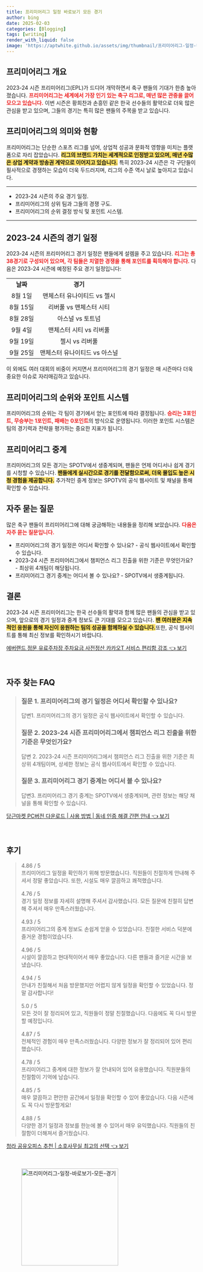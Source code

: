```yaml
---
title: 프리미어리그 일정 바로보기 모든 경기
author: bing
date: 2025-02-03
categories: [Blogging]
tags: [writing]
render_with_liquid: false
image: 'https://aptwhite.github.io/assets/img/thumbnail/프리미어리그-일정-바로보기-모든-경기.webp'
---
```



<h2 id='프리미어리그_개요'>프리미어리그 개요</h2>

<p>2023-24 시즌 프리미어리그(EPL)가 드디어 개막하면서 축구 팬들의 기대가 한층 높아졌습니다. <b><span style="color: #ee2323;">프리미어리그는 세계에서 가장 인기 있는 축구 리그로, 매년 많은 관중을 끌어모으고 있습니다.</span></b> 이번 시즌은 황희찬과 손흥민 같은 한국 선수들의 활약으로 더욱 많은 관심을 받고 있으며, 그들의 경기는 특히 많은 팬들의 주목을 받고 있습니다.</p>

<h2 id='프리미어리그_의미_및_현황'>프리미어리그의 의미와 현황</h2>

<p>프리미어리그는 단순한 스포츠 리그를 넘어, 상업적 성공과 문화적 영향을 미치는 플랫폼으로 자리 잡았습니다. <b><span style="background-color: #ffe066;">리그의 브랜드 가치는 세계적으로 인정받고 있으며, 매년 수많은 상업 계약과 방송권 계약으로 이어지고 있습니다.</span></b> 특히 2023-24 시즌은 각 구단들이 필사적으로 경쟁하는 모습이 더욱 두드러지며, 리그의 수준 역시 날로 높아지고 있습니다.</p>

<hr />

<ul>
    <li>2023-24 시즌의 주요 경기 일정.</li>
    <li>프리미어리그의 상위 팀과 그들의 경쟁 구도.</li>
    <li>프리미어리그의 순위 결정 방식 및 포인트 시스템.</li>
</ul>

<hr />

<h2 id='프리미어리그_경기일정'>2023-24 시즌의 경기 일정</h2>

<p>2023-24 시즌의 프리미어리그 경기 일정은 팬들에게 설렘을 주고 있습니다. <b><span style="color: #ee2323;">리그는 총 38경기로 구성되어 있으며, 각 팀들은 치열한 경쟁을 통해 포인트를 획득해야 합니다.</span></b> 다음은 2023-24 시즌에 예정된 주요 경기 일정입니다:</p>

<table>
    <tr>
        <td style="text-align: center; height: 17px;"><b>날짜</b></td>
        <td style="text-align: center; height: 17px;"><b>경기</b></td>
    </tr>
    <tr>
        <td style="text-align: center; height: 17px;">8월 1일</td>
        <td style="text-align: center; height: 17px;">맨체스터 유나이티드 vs 첼시</td>
    </tr>
    <tr>
        <td style="text-align: center; height: 17px;">8월 15일</td>
        <td style="text-align: center; height: 17px;">리버풀 vs 맨체스터 시티</td>
    </tr>
    <tr>
        <td style="text-align: center; height: 17px;">8월 28일</td>
        <td style="text-align: center; height: 17px;">아스널 vs 토트넘</td>
    </tr>
    <tr>
        <td style="text-align: center; height: 17px;">9월 4일</td>
        <td style="text-align: center; height: 17px;">맨체스터 시티 vs 리버풀</td>
    </tr>
    <tr>
        <td style="text-align: center; height: 17px;">9월 19일</td>
        <td style="text-align: center; height: 17px;">첼시 vs 리버풀</td>
    </tr>
    <tr>
        <td style="text-align: center; height: 17px;">9월 25일</td>
        <td style="text-align: center; height: 17px;">맨체스터 유나이티드 vs 아스널</td>
    </tr>
</table>

<p>이 외에도 여러 대회의 비중이 커지면서 프리미어리그의 경기 일정은 매 시즌마다 더욱 중요한 이슈로 자리매김하고 있습니다.</p>

<h2 id='프리미어리그의_순위_및_포인트_시스템'>프리미어리그의 순위와 포인트 시스템</h2>

<p>프리미어리그의 순위는 각 팀이 경기에서 얻는 포인트에 따라 결정됩니다. <b><span style="color: #ee2323;">승리는 3포인트, 무승부는 1포인트, 패배는 0포인트</span></b>의 방식으로 운영됩니다. 이러한 포인트 시스템은 팀의 경기력과 전략을 평가하는 중요한 지표가 됩니다.</p>

<h2 id='프리미어리그_중계'>프리미어리그 중계</h2>

<p>프리미어리그의 모든 경기는 SPOTV에서 생중계되며, 팬들은 언제 어디서나 쉽게 경기를 시청할 수 있습니다. <b><span style="background-color: #ffe066;">팬들에게 실시간으로 경기를 전달함으로써, 더욱 몰입도 높은 시청 경험을 제공합니다.</span></b> 추가적인 중계 정보는 SPOTV의 공식 웹사이트 및 채널을 통해 확인할 수 있습니다.</p>

<h2 id='자주_묻는_질문'>자주 묻는 질문</h2>

<p>많은 축구 팬들이 프리미어리그에 대해 궁금해하는 내용들을 정리해 보았습니다. <b><span style="color: #ee2323;">다음은 자주 묻는 질문입니다.</span></b></p>

<ul>
    <li>프리미어리그의 경기 일정은 어디서 확인할 수 있나요? - 공식 웹사이트에서 확인할 수 있습니다.</li>
    <li>2023-24 시즌 프리미어리그에서 챔피언스 리그 진출을 위한 기준은 무엇인가요? - 최상위 4개팀이 해당됩니다.</li>
    <li>프리미어리그 경기 중계는 어디서 볼 수 있나요? - SPOTV에서 생중계됩니다.</li>
</ul>

<h2 id='결론'>결론</h2>

<p>2023-24 시즌 프리미어리그는 한국 선수들의 활약과 함께 많은 팬들의 관심을 받고 있으며, 앞으로의 경기 일정과 중계 정보도 큰 기대를 모으고 있습니다. <b><span style="background-color: #ffe066;">팬 여러분은 지속적인 응원을 통해 자신이 응원하는 팀의 성공을 함께하실 수 있습니다.</span></b>또한, 공식 웹사이트를 통해 최신 정보를 확인하시기 바랍니다.</p>


<p><a class="click-button" title="에버랜드 정문 유료주차장 주차요금 사전정산 카카오T 서비스 편리함 강조" href="https://aptwhite.github.io/posts/%EC%97%90%EB%B2%84%EB%9E%9C%EB%93%9C-%EC%A0%95%EB%AC%B8-%EC%9C%A0%EB%A3%8C%EC%A3%BC%EC%B0%A8%EC%9E%A5-%EC%A3%BC%EC%B0%A8%EC%9A%94%EA%B8%88-%EC%82%AC%EC%A0%84%EC%A0%95%EC%82%B0-%EC%B9%B4%EC%B9%B4%EC%98%A4T-%EC%84%9C%EB%B9%84%EC%8A%A4-%ED%8E%B8%EB%A6%AC%ED%95%A8-%EA%B0%95%EC%A1%B0/" rel="dofollow">에버랜드 정문 유료주차장 주차요금 사전정산 카카오T 서비스 편리함 강조 👈 보기</a></p><br>
<h2 id='자주_찾는_FAQ'>자주 찾는 FAQ</h2>
<div itemscope="" itemtype="https://schema.org/FAQPage"> 
<blockquote> 
<div itemscope="" itemprop="mainEntity" itemtype="https://schema.org/Question"> 
<h3 itemprop="name">질문 1. 프리미어리그의 경기 일정은 어디서 확인할 수 있나요?</h3> 
<div itemscope="" itemprop="acceptedAnswer" itemtype="https://schema.org/Answer"> 
<span itemprop="text"> 
<p>답변1. 프리미어리그의 경기 일정은 공식 웹사이트에서 확인할 수 있습니다.</p> 
</span> 
</div> 
</div> 
<div itemscope="" itemprop="mainEntity" itemtype="https://schema.org/Question"> 
<h3 itemprop="name">질문 2. 2023-24 시즌 프리미어리그에서 챔피언스 리그 진출을 위한 기준은 무엇인가요?</h3> 
<div itemscope="" itemprop="acceptedAnswer" itemtype="https://schema.org/Answer"> 
<span itemprop="text"> 
<p>답변 2. 2023-24 시즌 프리미어리그에서 챔피언스 리그 진출을 위한 기준은 최상위 4개팀이며, 상세한 정보는 공식 웹사이트에서 확인할 수 있습니다.</p> 
</span> 
</div> 
</div> 
<div itemscope="" itemprop="mainEntity" itemtype="https://schema.org/Question"> 
<h3 itemprop="name">질문 3. 프리미어리그 경기 중계는 어디서 볼 수 있나요?</h3> 
<div itemscope="" itemprop="acceptedAnswer" itemtype="https://schema.org/Answer"> 
<span itemprop="text"> 
<p>답변3. 프리미어리그 경기 중계는 SPOTV에서 생중계되며, 관련 정보는 해당 채널을 통해 확인할 수 있습니다.</p> 
</span> 
</div> 
</div> 
</blockquote> 
</div>
<p><a class="click-button" title="당근마켓 PC버전 다운로드 | 사용 방법 | 동네 인증 해결 간편 안내" href="https://aptwhite.github.io/posts/%EB%8B%B9%EA%B7%BC%EB%A7%88%EC%BC%93-PC%EB%B2%84%EC%A0%84-%EB%8B%A4%EC%9A%B4%EB%A1%9C%EB%93%9C-%EC%82%AC%EC%9A%A9-%EB%B0%A9%EB%B2%95-%EB%8F%99%EB%84%A4-%EC%9D%B8%EC%A6%9D-%ED%95%B4%EA%B2%B0-%EA%B0%84%ED%8E%B8-%EC%95%88%EB%82%B4/" rel="dofollow">당근마켓 PC버전 다운로드 | 사용 방법 | 동네 인증 해결 간편 안내 👈 보기</a></p><br>
<h2 id='후기'>후기</h2>
<div itemscope itemtype="https://schema.org/Product">
  <blockquote>
  <div itemprop="review" itemscope itemtype="https://schema.org/Review">
      <div itemprop="reviewRating" itemscope itemtype="https://schema.org/Rating"> <span itemprop="ratingValue">4.86</span> / <span itemprop="bestRating">5</span> </div>
      <span itemprop="reviewBody">프리미어리그 일정을 확인하기 위해 방문했습니다. 직원들이 친절하게 안내해 주셔서 정말 좋았습니다. 또한, 시설도 매우 깔끔하고 쾌적했습니다.</span>
  </div>
  <br>
  <div itemprop="review" itemscope itemtype="https://schema.org/Review">
      <div itemprop="reviewRating" itemscope itemtype="https://schema.org/Rating"> <span itemprop="ratingValue">4.76</span> / <span itemprop="bestRating">5</span> </div>
      <span itemprop="reviewBody">경기 일정 정보를 자세히 설명해 주셔서 감사했습니다. 모든 질문에 친절히 답변해 주셔서 매우 만족스러웠습니다.</span>
  </div>
  <br>
  <div itemprop="review" itemscope itemtype="https://schema.org/Review">
      <div itemprop="reviewRating" itemscope itemtype="https://schema.org/Rating"> <span itemprop="ratingValue">4.93</span> / <span itemprop="bestRating">5</span> </div>
      <span itemprop="reviewBody">프리미어리그의 중계 정보도 손쉽게 얻을 수 있었습니다. 친절한 서비스 덕분에 즐거운 경험이었습니다.</span>
  </div>
  <br>
  <div itemprop="review" itemscope itemtype="https://schema.org/Review">
      <div itemprop="reviewRating" itemscope itemtype="https://schema.org/Rating"> <span itemprop="ratingValue">4.96</span> / <span itemprop="bestRating">5</span> </div>
      <span itemprop="reviewBody">시설이 깔끔하고 현대적이어서 매우 좋았습니다. 다른 팬들과 즐거운 시간을 보냈습니다.</span>
  </div>
  <br>
  <div itemprop="review" itemscope itemtype="https://schema.org/Review">
      <div itemprop="reviewRating" itemscope itemtype="https://schema.org/Rating"> <span itemprop="ratingValue">4.94</span> / <span itemprop="bestRating">5</span> </div>
      <span itemprop="reviewBody">안내가 친절해서 처음 방문했지만 어렵지 않게 일정을 확인할 수 있었습니다. 정말 감사합니다!</span>
  </div>
  <br>
  <div itemprop="review" itemscope itemtype="https://schema.org/Review">
      <div itemprop="reviewRating" itemscope itemtype="https://schema.org/Rating"> <span itemprop="ratingValue">5.0</span> / <span itemprop="bestRating">5</span> </div>
      <span itemprop="reviewBody">모든 것이 잘 정리되어 있고, 직원들이 정말 친절했습니다. 다음에도 꼭 다시 방문할 예정입니다.</span>
  </div>
  <br>
  <div itemprop="review" itemscope itemtype="https://schema.org/Review">
      <div itemprop="reviewRating" itemscope itemtype="https://schema.org/Rating"> <span itemprop="ratingValue">4.87</span> / <span itemprop="bestRating">5</span> </div>
      <span itemprop="reviewBody">전체적인 경험이 매우 만족스러웠습니다. 다양한 정보가 잘 정리되어 있어 편리했습니다.</span>
  </div>
  <br>
  <div itemprop="review" itemscope itemtype="https://schema.org/Review">
      <div itemprop="reviewRating" itemscope itemtype="https://schema.org/Rating"> <span itemprop="ratingValue">4.78</span> / <span itemprop="bestRating">5</span> </div>
      <span itemprop="reviewBody">프리미어리그 중계에 대한 정보가 잘 안내되어 있어 유용했습니다. 직원분들의 친절함이 기억에 남습니다.</span>
  </div>
  <br>
  <div itemprop="review" itemscope itemtype="https://schema.org/Review">
      <div itemprop="reviewRating" itemscope itemtype="https://schema.org/Rating"> <span itemprop="ratingValue">4.85</span> / <span itemprop="bestRating">5</span> </div>
      <span itemprop="reviewBody">매우 깔끔하고 편안한 공간에서 일정을 확인할 수 있어 좋았습니다. 다음 시즌에도 꼭 다시 방문할게요!</span>
  </div>
  <br>
  <div itemprop="review" itemscope itemtype="https://schema.org/Review">
      <div itemprop="reviewRating" itemscope itemtype="https://schema.org/Rating"> <span itemprop="ratingValue">4.88</span> / <span itemprop="bestRating">5</span> </div>
      <span itemprop="reviewBody">다양한 경기 일정과 정보를 한눈에 볼 수 있어서 매우 유익했습니다. 직원들의 친절함이 더해져서 즐거웠습니다.</span>
  </div>
  </blockquote>
</div>
<p><a class="click-button" title="청라 공유오피스 추천 | 소호사무실 최고의 선택" href="https://aptwhite.github.io/posts/%EC%B2%AD%EB%9D%BC-%EA%B3%B5%EC%9C%A0%EC%98%A4%ED%94%BC%EC%8A%A4-%EC%B6%94%EC%B2%9C-%EC%86%8C%ED%98%B8%EC%82%AC%EB%AC%B4%EC%8B%A4-%EC%B5%9C%EA%B3%A0%EC%9D%98-%EC%84%A0%ED%83%9D/" rel="dofollow">청라 공유오피스 추천 | 소호사무실 최고의 선택 👈 보기</a></p><br>
<figure class="image"><img src="https://aptwhite.github.io/assets/img/thumbnail/프리미어리그-일정-바로보기-모든-경기.webp" alt="프리미어리그-일정-바로보기-모든-경기" width="256" height="256"></figure>
